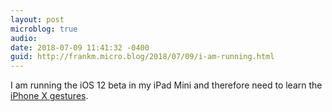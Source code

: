 ```yaml
---
layout: post
microblog: true
audio: 
date: 2018-07-09 11:41:32 -0400
guid: http://frankm.micro.blog/2018/07/09/i-am-running.html
---
```

I am running the iOS 12 beta in my iPad Mini and therefore need to learn the [iPhone X gestures](https://lifehacker.com/the-iphone-x-gestures-you-should-master-1821395834). 
